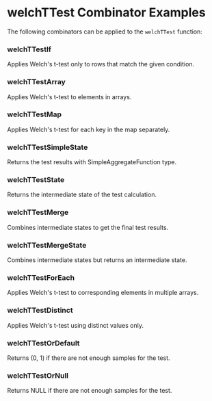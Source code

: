# welchTTest Combinator Examples

The following combinators can be applied to the `welchTTest` function:

### welchTTestIf
Applies Welch's t-test only to rows that match the given condition.

### welchTTestArray
Applies Welch's t-test to elements in arrays.

### welchTTestMap
Applies Welch's t-test for each key in the map separately.

### welchTTestSimpleState
Returns the test results with SimpleAggregateFunction type.

### welchTTestState
Returns the intermediate state of the test calculation.

### welchTTestMerge
Combines intermediate states to get the final test results.

### welchTTestMergeState
Combines intermediate states but returns an intermediate state.

### welchTTestForEach
Applies Welch's t-test to corresponding elements in multiple arrays.

### welchTTestDistinct
Applies Welch's t-test using distinct values only.

### welchTTestOrDefault
Returns (0, 1) if there are not enough samples for the test.

### welchTTestOrNull
Returns NULL if there are not enough samples for the test. 